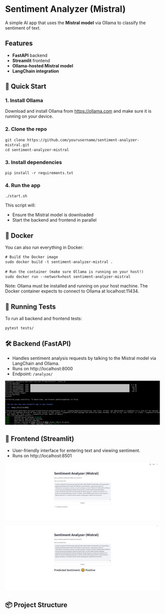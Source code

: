 # Sentiment Analyzer (Mistral)

A simple AI app that uses the **Mistral model** via Ollama to classify the sentiment of text.

## Features

- **FastAPI** backend
- **Streamlit** frontend
- **Ollama-hosted Mistral model**
- **LangChain integration**

## 🚀 Quick Start

### 1. Install Ollama

Download and install Ollama from https://ollama.com and make sure it is running on your device.

### 2. Clone the repo

```
git clone https://github.com/yourusername/sentiment-analyzer-mistral.git
cd sentiment-analyzer-mistral
```

### 3. Install dependencies

```
pip install -r requirements.txt
```

### 4. Run the app

```
./start.sh
```

This script will:

- Ensure the Mistral model is downloaded
- Start the backend and frontend in parallel

## 🐳 Docker

You can also run everything in Docker:

```
# Build the Docker image
sudo docker build -t sentiment-analyzer-mistral .

# Run the container (make sure Ollama is running on your host!)
sudo docker run --network=host sentiment-analyzer-mistral
```

Note: Ollama must be installed and running on your host machine. The Docker container expects to connect to Ollama at localhost:11434.

## 🧪 Running Tests

To run all backend and frontend tests:

```
pytest tests/
```

## 🛠️ Backend (FastAPI)

- Handles sentiment analysis requests by talking to the Mistral model via LangChain and Ollama.
- Runs on http://localhost:8000
- Endpoint: `/analyze/`

![Backend Example](images/backend.PNG)

## 🎨 Frontend (Streamlit)

- User-friendly interface for entering text and viewing sentiment.
- Runs on http://localhost:8501

![Frontend Example 1](images/frontend.PNG)

![Frontend Example 2](images/frontend1.PNG)

## 📦 Project Structure

```

```
